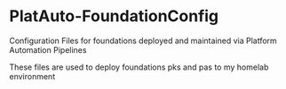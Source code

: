 # PlatAuto-FoundationConfig
Configuration Files for foundations deployed and maintained via Platform Automation Pipelines

These files are used to deploy foundations pks and pas to my homelab environment
